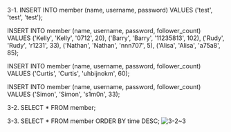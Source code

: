 3-1.
INSERT INTO member (name, username, password) 
VALUES ('test', 'test', 'test');

INSERT INTO member (name, username, password, follower_count) 
VALUES 
('Kelly', 'Kelly', '0712', 20),
('Barry', 'Barry', '11235813', 102),
('Rudy', 'Rudy', 'r1231', 33),
('Nathan', 'Nathan', 'nnn707', 5),
('Alisa', 'Alisa', 'a75a8', 85);

INSERT INTO member (name, username, password, follower_count) 
VALUES ('Curtis', 'Curtis', 'uhbijnokm', 60);

INSERT INTO member (name, username, password, follower_count) 
VALUES ('Simon', 'Simon', 's1m0n', 33);

3-2.
SELECT * FROM member;

3-3.
SELECT * FROM member ORDER BY time DESC;
![3-2~3](https://user-images.githubusercontent.com/63653055/151363049-90436bfb-8606-4ecd-b80a-8b9c1b86eec0.png)
